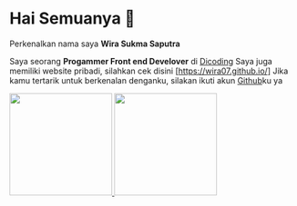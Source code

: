 # Hai Semuanya 👋

Perkenalkan nama saya **Wira Sukma Saputra**

Saya seorang **Progammer Front end Develover** di [Dicoding](https://www.dicoding.com/)
Saya juga memiliki website pribadi, silahkan cek disini [https://wira07.github.io/]
Jika kamu tertarik untuk berkenalan denganku, silakan ikuti akun [Github](https://github.com/Wira07)ku ya

<p align="left">
<a href="[https://github.com/Wira07](https://github.com/Wira07)">
  <img height="180em" src="https://github-readme-stats-eight-theta.vercel.app/api?username=gilangadhan&show_icons=true&theme=algolia&include_all_commits=true&count_private=true"/>
  <img height="180em" src="https://github-readme-stats-eight-theta.vercel.app/api/top-langs/?username=gilangadhan&layout=compact&langs_count=8&theme=algolia"/>
</a>
</p>






<!--
**wiralodrasaputra07/wiralodrasaputra07** is a ✨ _special_ ✨ repository because its `README.md` (this file) appears on your GitHub profile.

Perkenalkan nama saya **Wira Sukma Saputra**.\

Saya seorang **Progammer Front end Develover** di [Dicoding](https://www.dicoding.com/).\

Saya bertanggung jawab pada kualitas materi iOS dengan dibekali [sertifikasi dari University of Toronto](https://www.coursera.org/account/accomplishments/specialization/CLKJD8XBXJ3M).\

Saya juga memiliki gelar [Google Associate Android Developer](https://www.credential.net/h5deoi5h) sejak 2019.\

Jika kamu tertarik untuk berkenalan denganku, silakan ikuti akun [Github](https://github.com/Wira07)ku ya.



Here are some ideas to get you started:

- 🔭 I’m currently working on ...
- 🌱 I’m currently learning ...
- 👯 I’m looking to collaborate on ...
- 🤔 I’m looking for help with ...
- 💬 Ask me about ...
- 📫 How to reach me: ...
- 😄 Pronouns: ...
- ⚡ Fun fact: ...
-->
